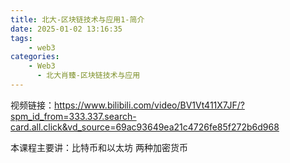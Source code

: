 ```yaml
---
title: 北大-区块链技术与应用1-简介
date: 2025-01-02 13:16:35
tags:
    - web3
categories:
    - Web3
      - 北大肖臻-区块链技术与应用
---
```


视频链接：<https://www.bilibili.com/video/BV1Vt411X7JF/?spm_id_from=333.337.search-card.all.click&vd_source=69ac93649ea21c4726fe85f272b6d968>

本课程主要讲：比特币和以太坊 两种加密货币
